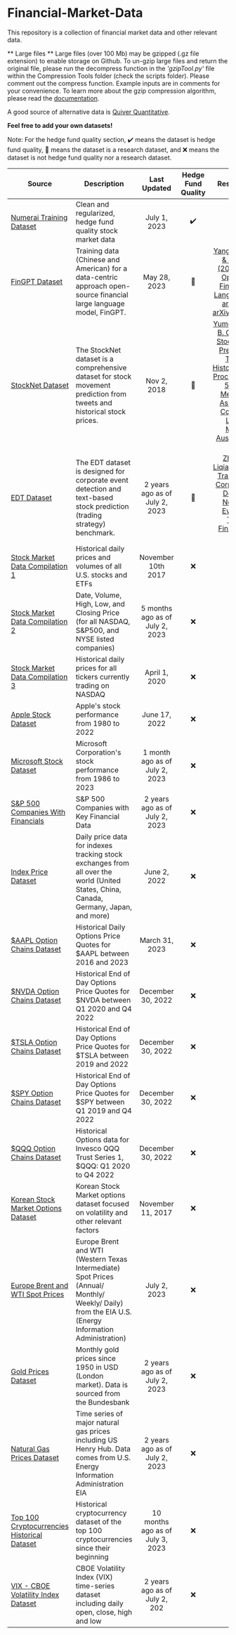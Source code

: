# Financial-Market-Data
This repository is a collection of financial market data and other relevant data.

** Large files **
Large files (over 100 Mb) may be gzipped (.gz file extension) to enable storage on Github. To un-gzip large files and return the original file, please run the decompress function in the *'gzipTool.py'* file within the Compression Tools folder (check the scripts folder). Please comment out the compress function. Example inputs are in comments for your convenience. To learn more about the gzip compression algorithm, please read the [documentation](https://www.gnu.org/software/gzip/manual/gzip.html).

A good source of alternative data is [Quiver Quantitative](https://www.quiverquant.com/).

**Feel free to add your own datasets!**

Note: For the hedge fund quality section, :heavy_check_mark: means the dataset is hedge fund quality, :test_tube: means the dataset is a research dataset, and :x: means the dataset is not hedge fund quality nor a research dataset.

| Source | Description | Last Updated | Hedge Fund Quality | Research Paper | Research Code |
| ------------ | ------------ | :----------: | :----------: | :----------: | :----------: |
| [Numerai Training Dataset](https://numer.ai/) | Clean and regularized, hedge fund quality stock market data | July 1, 2023 | :heavy_check_mark: | :x: | :x: |
| [FinGPT Dataset](https://github.com/AI4Finance-Foundation/FinGPT/tree/master) | Training data (Chinese and American) for a data-centric approach open-source financial large language model, FinGPT. | May 28, 2023 | :test_tube: | [Yang, H., Liu, X. Y., & Wang, C. D. (2023). FinGPT: Open-Source Financial Large Language Models. arXiv preprint arXiv:2306.06031.](https://arxiv.org/pdf/2303.17564.pdf) | [FinGPT Code](https://github.com/AI4Finance-Foundation/FinGPT/tree/master) |
| [StockNet Dataset](https://github.com/yumoxu/stocknet-dataset) | The StockNet dataset is a comprehensive dataset for stock movement prediction from tweets and historical stock prices. | Nov 2, 2018 | :test_tube: | [Yumo Xu and Shay B. Cohen. 2018. Stock Movement Prediction from Tweets and Historical Prices. In Proceedings of the 56st Annual Meeting of the Association for Computational Linguistics. Melbourne, Australia, volume 1.](https://aclanthology.org/P18-1183.pdf) | [StockNet Code](https://github.com/yumoxu/stocknet-code) |
| [EDT Dataset](https://github.com/Zhihan1996/TradeTheEvent/tree/main/data) | The EDT dataset is designed for corporate event detection and text-based stock prediction (trading strategy) benchmark. | 2 years ago as of July 2, 2023 | :test_tube: | [Zhihan Zhou, Liqian Ma, Han Liu. Trade the Event: Corporate Events Detection for News-Based Event-Driven Trading. In Findings of ACL 2021.](https://aclanthology.org/2021.findings-acl.186.pdf) | [TradeTheEvent Code](https://github.com/Zhihan1996/TradeTheEvent/tree/main) |
| [Stock Market Data Compilation 1](https://www.kaggle.com/datasets/borismarjanovic/price-volume-data-for-all-us-stocks-etfs) | Historical daily prices and volumes of all U.S. stocks and ETFs | November 10th 2017 | :x: | :x: | :x: |
| [Stock Market Data Compilation 2](https://www.kaggle.com/datasets/paultimothymooney/stock-market-data) | Date, Volume, High, Low, and Closing Price (for all NASDAQ, S&P500, and NYSE listed companies) | 5 months ago as of July 2, 2023 | :x: | :x: | :x: |
| [Stock Market Data Compilation 3](https://www.kaggle.com/datasets/jacksoncrow/stock-market-dataset) | Historical daily prices for all tickers currently trading on NASDAQ | April 1, 2020 | :x: | :x: | :x: |
| [Apple Stock Dataset](https://www.kaggle.com/datasets/meetnagadia/apple-stock-price-from-19802021?resource=download) | Apple's stock performance from 1980 to 2022 | June 17, 2022 | :x: | :x: | :x: |
| [Microsoft Stock Dataset](https://www.kaggle.com/datasets/bilalwaseer/microsoft-stocks-from-1986-to-2023) | Microsoft Corporation's stock performance from 1986 to 2023 | 1 month ago as of July 2, 2023 | :x: | :x: | :x: |
| [S&P 500 Companies With Financials](https://datahub.io/core/s-and-p-500-companies-financials#data) | S&P 500 Companies with Key Financial Data | 2 years ago as of July 2, 2023 | :x: | :x: | :x: |
| [Index Price Dataset](https://www.kaggle.com/datasets/mattiuzc/stock-exchange-data) | Daily price data for indexes tracking stock exchanges from all over the world (United States, China, Canada, Germany, Japan, and more) | June 2, 2022 | :x: | :x: | :x: |
| [$AAPL Option Chains Dataset](https://www.kaggle.com/datasets/kylegraupe/aapl-options-data-2016-2020) | Historical Daily Options Price Quotes for $AAPL between 2016 and 2023 | March 31, 2023 | :x: | :x: | :x: |
| [$NVDA Option Chains Dataset](https://www.kaggle.com/datasets/kylegraupe/nvda-daily-option-chains-q1-2020-to-q4-2022) | Historical End of Day Options Price Quotes for $NVDA between Q1 2020 and Q4 2022 | December 30, 2022 | :x: | :x: | :x: |
| [$TSLA Option Chains Dataset](https://www.kaggle.com/datasets/kylegraupe/tsla-daily-eod-options-quotes-2019-2022) | Historical End of Day Options Price Quotes for $TSLA between 2019 and 2022 | December 30, 2022 | :x: | :x: | :x: |
| [$SPY Option Chains Dataset](https://www.kaggle.com/datasets/kylegraupe/spy-daily-eod-options-quotes-2020-2022) | Historical End of Day Options Price Quotes for $SPY between Q1 2019 and Q4 2022 | December 30, 2022 | :x: | :x: | :x: |
| [$QQQ Option Chains Dataset](https://www.kaggle.com/datasets/kylegraupe/qqq-daily-option-chains-q1-2020-to-q4-2022) | Historical Options data for Invesco QQQ Trust Series 1, $QQQ: Q1 2020 to Q4 2022 | December 30, 2022 | :x: | :x: | :x: |
| [Korean Stock Market Options Dataset](https://www.kaggle.com/datasets/ninetyninenewton/vkospi) | Korean Stock Market options dataset focused on volatility and other relevant factors | November 11, 2017 | :x: | :x: | :x: |
| [Europe Brent and WTI Spot Prices](https://datahub.io/core/oil-prices) | Europe Brent and WTI (Western Texas Intermediate) Spot Prices (Annual/ Monthly/ Weekly/ Daily) from the EIA U.S. (Energy Information Administration) | July 2, 2023 | :x: | :x: | :x: |
| [Gold Prices Dataset](https://datahub.io/core/gold-prices) | Monthly gold prices since 1950 in USD (London market). Data is sourced from the Bundesbank | 2 years ago as of July 2, 2023 | :x: | :x: | :x: |
| [Natural Gas Prices Dataset](https://datahub.io/core/natural-gas) | Time series of major natural gas prices including US Henry Hub. Data comes from U.S. Energy Information Administration EIA | 2 years ago as of July 2, 2023 | :x: | :x: | :x: |
| [Top 100 Cryptocurrencies Historical Dataset](https://www.kaggle.com/datasets/kaushiksuresh147/top-10-cryptocurrencies-historical-dataset) | Historical cryptocurrency dataset of the top 100 cryptocurrencies since their beginning | 10 months ago as of July 3, 2023 | :x: | :x: | :x: |
| [VIX - CBOE Volatility Index Dataset](https://datahub.io/core/finance-vix) | CBOE Volatility Index (VIX) time-series dataset including daily open, close, high and low | 2 years ago as of July 2, 202 | :x: | :x: | :x: |
